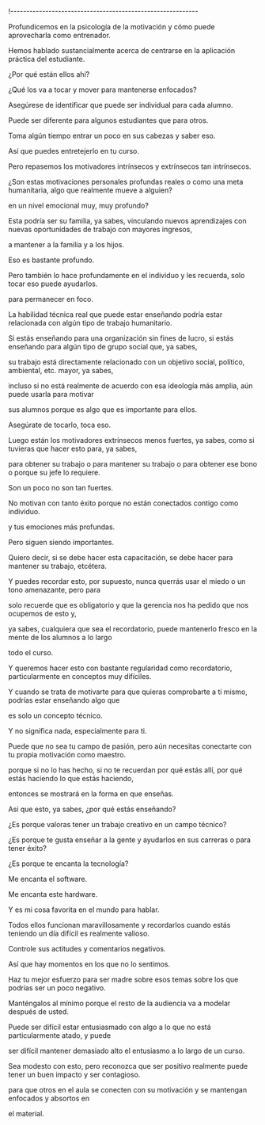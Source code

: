 !-----------------------------------------------------------

Profundicemos en la psicología de la motivación y cómo puede aprovecharla como entrenador.

Hemos hablado sustancialmente acerca de centrarse en la aplicación práctica del estudiante.

¿Por qué están ellos ahí?

¿Qué los va a tocar y mover para mantenerse enfocados?

Asegúrese de identificar que puede ser individual para cada alumno.

Puede ser diferente para algunos estudiantes que para otros.

Toma algún tiempo entrar un poco en sus cabezas y saber eso.

Así que puedes entretejerlo en tu curso.

Pero repasemos los motivadores intrínsecos y extrínsecos tan intrínsecos.

¿Son estas motivaciones personales profundas reales o como una meta humanitaria, algo que realmente mueve a alguien?

en un nivel emocional muy, muy profundo?

Esta podría ser su familia, ya sabes, vinculando nuevos aprendizajes con nuevas oportunidades de trabajo con mayores ingresos,

a mantener a la familia y a los hijos.

Eso es bastante profundo.

Pero también lo hace profundamente en el individuo y les recuerda, solo tocar eso puede ayudarlos.

para permanecer en foco.

La habilidad técnica real que puede estar enseñando podría estar relacionada con algún tipo de trabajo humanitario.

Si estás enseñando para una organización sin fines de lucro, si estás enseñando para algún tipo de grupo social que, ya sabes,

su trabajo está directamente relacionado con un objetivo social, político, ambiental, etc. mayor, ya sabes,

incluso si no está realmente de acuerdo con esa ideología más amplia, aún puede usarla para motivar

sus alumnos porque es algo que es importante para ellos.

Asegúrate de tocarlo, toca eso.

Luego están los motivadores extrínsecos menos fuertes, ya sabes, como si tuvieras que hacer esto para, ya sabes,

para obtener su trabajo o para mantener su trabajo o para obtener ese bono o porque su jefe lo requiere.

Son un poco no son tan fuertes.

No motivan con tanto éxito porque no están conectados contigo como individuo.

y tus emociones más profundas.

Pero siguen siendo importantes.

Quiero decir, si se debe hacer esta capacitación, se debe hacer para mantener su trabajo, etcétera.

Y puedes recordar esto, por supuesto, nunca querrás usar el miedo o un tono amenazante, pero para

solo recuerde que es obligatorio y que la gerencia nos ha pedido que nos ocupemos de esto y,

ya sabes, cualquiera que sea el recordatorio, puede mantenerlo fresco en la mente de los alumnos a lo largo

todo el curso.

Y queremos hacer esto con bastante regularidad como recordatorio, particularmente en conceptos muy difíciles.

Y cuando se trata de motivarte para que quieras comprobarte a ti mismo, podrías estar enseñando algo que

es solo un concepto técnico.

Y no significa nada, especialmente para ti.

Puede que no sea tu campo de pasión, pero aún necesitas conectarte con tu propia motivación como maestro.

porque si no lo has hecho, si no te recuerdan por qué estás allí, por qué estás haciendo lo que estás haciendo,

entonces se mostrará en la forma en que enseñas.

Así que esto, ya sabes, ¿por qué estás enseñando?

¿Es porque valoras tener un trabajo creativo en un campo técnico?

¿Es porque te gusta enseñar a la gente y ayudarlos en sus carreras o para tener éxito?

¿Es porque te encanta la tecnología?

Me encanta el software.

Me encanta este hardware.

Y es mi cosa favorita en el mundo para hablar.

Todos ellos funcionan maravillosamente y recordarlos cuando estás teniendo un día difícil es realmente valioso.

Controle sus actitudes y comentarios negativos.

Así que hay momentos en los que no lo sentimos.

Haz tu mejor esfuerzo para ser madre sobre esos temas sobre los que podrías ser un poco negativo.

Manténgalos al mínimo porque el resto de la audiencia va a modelar después de usted.

Puede ser difícil estar entusiasmado con algo a lo que no está particularmente atado, y puede

ser difícil mantener demasiado alto el entusiasmo a lo largo de un curso.

Sea modesto con esto, pero reconozca que ser positivo realmente puede tener un buen impacto y ser contagioso.

para que otros en el aula se conecten con su motivación y se mantengan enfocados y absortos en

el material.